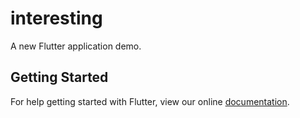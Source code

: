 # interesting

A new Flutter application demo.

## Getting Started

For help getting started with Flutter, view our online
[documentation](https://flutter.io/).
